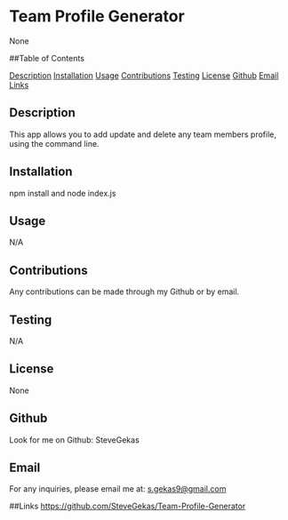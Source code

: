 # Team Profile Generator
  
   None

  ##Table of Contents
  
   [Description](#description)
   [Installation](#installation)
   [Usage](#usage)
   [Contributions](#contributions)
   [Testing](#testing)
   [License](#license)
   [Github](#github)
   [Email](#email)
   [Links](#links)
  
  

  ## Description
  This app allows you to add update and delete any team members profile, using the command line.

  ## Installation
  npm install and node index.js

  ## Usage
  N/A

  ## Contributions
  Any contributions can be made through my Github or by email.

  ## Testing
  N/A

  ## License
  None
    
  ## Github
  Look for me on Github: SteveGekas

  ## Email
  For any inquiries, please email me at: s.gekas9@gmail.com

  ##Links
  https://github.com/SteveGekas/Team-Profile-Generator

